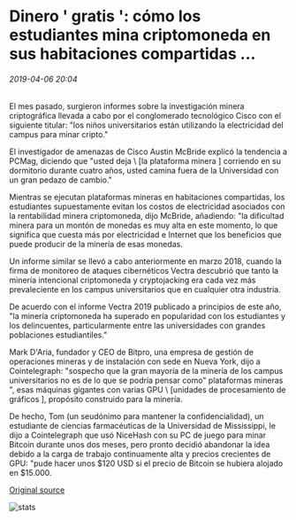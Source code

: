 # Dinero ' gratis ': cómo los estudiantes mina criptomoneda en sus habitaciones compartidas ...

###### 2019-04-06 20:04

El mes pasado, surgieron informes sobre la investigación minera criptográfica llevada a cabo por el conglomerado tecnológico Cisco con el siguiente titular: "los niños universitarios están utilizando la electricidad del campus para minar cripto."

El investigador de amenazas de Cisco Austin McBride explicó la tendencia a PCMag, diciendo que "usted deja \ [la plataforma minera \] corriendo en su dormitorio durante cuatro años, usted camina fuera de la Universidad con un gran pedazo de cambio."

Mientras se ejecutan plataformas mineras en habitaciones compartidas, los estudiantes supuestamente evitan los costos de electricidad asociados con la rentabilidad minera criptomoneda, dijo McBride, añadiendo: "la dificultad minera para un montón de monedas es muy alta en este momento, lo que significa que cuesta más por electricidad e Internet que los beneficios que puede producir de la minería de esas monedas.

Un informe similar se llevó a cabo anteriormente en marzo 2018, cuando la firma de monitoreo de ataques cibernéticos Vectra descubrió que tanto la minería intencional criptomoneda y cryptojacking era cada vez más prevaleciente en los campus universitarios que en cualquier otra industria.

De acuerdo con el informe Vectra 2019 publicado a principios de este año, "la minería criptomoneda ha superado en popularidad con los estudiantes y los delincuentes, particularmente entre las universidades con grandes poblaciones estudiantiles."

Mark D'Aria, fundador y CEO de Bitpro, una empresa de gestión de operaciones mineras y de instalación con sede en Nueva York, dijo a Cointelegraph: "sospecho que la gran mayoría de la minería de los campus universitarios no es de lo que se podría pensar como" plataformas mineras ", esas máquinas gigantes con varias GPU \ [unidades de procesamiento de gráficos \], propósito construido para la minería.

De hecho, Tom (un seudónimo para mantener la confidencialidad), un estudiante de ciencias farmacéuticas de la Universidad de Mississippi, le dijo a Cointelegraph que usó NiceHash con su PC de juego para minar Bitcoin durante unos dos meses, pero pronto decidió abandonar la idea debido a la carga de trabajo continuamente alta y precios crecientes de GPU: "pude hacer unos $120 USD si el precio de Bitcoin se hubiera alojado en $15.000.

[Original source](https://cointelegraph.com/news/free-money-how-students-mine-cryptocurrency-in-their-dorm-rooms)

![stats](https://c.statcounter.com/11760860/0/a89fa40b/1/ "stats")